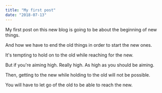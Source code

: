 ```yaml
---
title: "My first post"
date: "2018-07-13"
---
```


My first post on this new blog is going to be about the beginning of new things.

And how we have to end the old things in order to start the new ones.

It's tempting to hold on to the old while reaching for the new.

But if you're aiming high. Really high. As high as you should be aiming.

Then, getting to the new while holding to the old will not be possible.

You will have to let go of the old to be able to reach the new.
